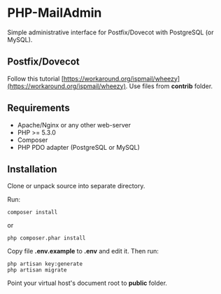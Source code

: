 PHP-MailAdmin
=============

Simple administrative interface for Postfix/Dovecot with PostgreSQL (or MySQL).

Postfix/Dovecot
---------------

Follow this tutorial [https://workaround.org/ispmail/wheezy](https://workaround.org/ispmail/wheezy).
Use files from **contrib** folder.

Requirements
------------
  + Apache/Nginx or any other web-server
  + PHP >= 5.3.0
  + Composer
  + PHP PDO adapter (PostgreSQL or MySQL)


Installation
------------
Clone or unpack source into separate directory.

Run:

    composer install

or

    php composer.phar install

Copy file **.env.example** to **.env** and edit it.
Then run:

    php artisan key:generate
    php artisan migrate

Point your virtual host's document root to **public** folder.
